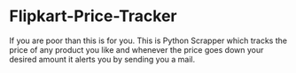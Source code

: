 # Flipkart-Price-Tracker
If you are poor than this is for you.
This is Python Scrapper which tracks the price of any product you like and whenever the price goes down your desired amount it alerts you by sending you a mail.
